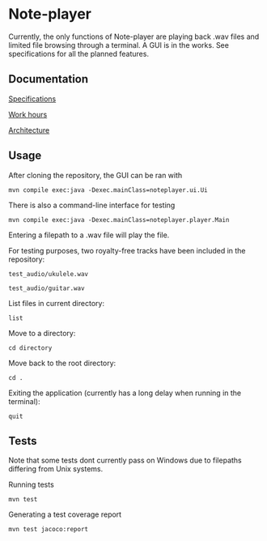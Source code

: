 # Note-player

Currently, the only functions of Note-player are playing back .wav files and limited file browsing through a terminal. A GUI is in the works. See specifications for all the planned features.

## Documentation

[Specifications](https://github.com/Teo44/ot-harjoitustyo/blob/master/documentation/specifications.md)

[Work hours](https://github.com/Teo44/ot-harjoitusotyo/blob/master/documentation/work_hours.md)

[Architecture](https://github.com/Teo44/ot-harjoitustyo/blob/master/documentation/architecture.md)

## Usage

After cloning the repository, the GUI can be ran with
```
mvn compile exec:java -Dexec.mainClass=noteplayer.ui.Ui
```

There is also a command-line interface for testing
```
mvn compile exec:java -Dexec.mainClass=noteplayer.player.Main
```

Entering a filepath to a .wav file will play the file.

For testing purposes, two royalty-free tracks have been included in the repository:

```
test_audio/ukulele.wav

test_audio/guitar.wav
```

List files in current directory:
```
list
```
Move to a directory:
```
cd directory
```

Move back to the root directory:
```
cd .
```

Exiting the application (currently has a long delay when running in the terminal):

```
quit
```

## Tests

Note that some tests dont currently pass on Windows due to filepaths differing from Unix systems.

Running tests

```
mvn test
```

Generating a test coverage report

```
mvn test jacoco:report
```
